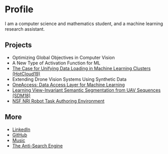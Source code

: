 # Profile
I am a computer science and mathematics student, and a machine learning research assistant. 

## Projects
* Optimizing Global Objectives in Computer Vision
* A New Type of Activation Function for ML
* [The Case for Unifying Data Loading in Machine Learning Clusters (HotCloud19)](./hotcloud19.pdf)
* Extending Drone Vision Systems Using Synthetic Data
* [OneAccess: Data Access Layer for Machine Learning](https://github.com/abhay-venkatesh/one_access/blob/master/one_access.pdf)
* [Learning View-Invariant Semantic Segmentation from UAV Sequences (SDM18)](https://github.com/abhay-venkatesh/invariant-net/blob/master/learning-view-invariant.pdf)
* [NSF NRI Robot Task Authoring Environment](./nsf-nri.md)

## More
* [LinkedIn](https://linkedin.com/in/abhayvenkatesh)
* [GitHub](https://github.com/abhay-venkatesh)
* [Music](https://www.last.fm/user/abhayvenkatesh)
* [The Anti-Search Engine](./anti-search-engine.md)
